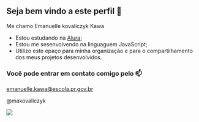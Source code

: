 ## Seja bem vindo a este perfil 🤍

Me chamo Emanuelle kovaliczyk Kawa

- Estou estudando na [Alura](https://www.alura.com.br);
- Estou me sesenvolvendo na linguaguem JavaScript;
- Utilizo este epaço para minha organização e para o compartilhamento dos meus projetos desenvolvidos.

### Você pode entrar em contato comigo pelo 📫

emanuelle.kawa@escola.pr.gov.br

@makovaliczyk

![](https://media.tenor.com/WTqJ_jfoyGEAAAAM/flirty-marie.gif)
